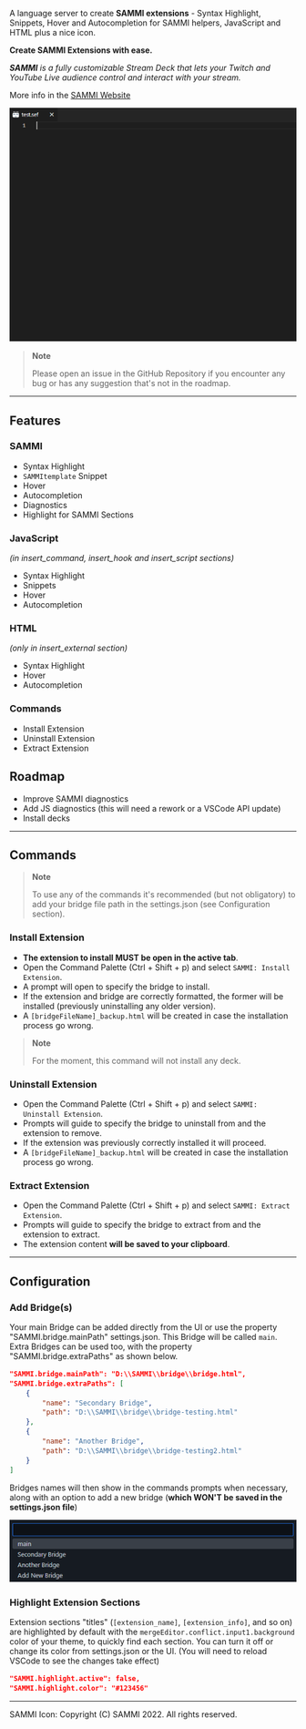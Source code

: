 A language server to create **SAMMI extensions** - Syntax Highlight, Snippets, Hover and Autocompletion for SAMMI helpers, JavaScript and HTML plus a nice icon.

**Create SAMMI Extensions with ease.**

_**SAMMI** is a fully customizable Stream Deck that lets your Twitch and YouTube Live audience control and interact with your stream._

More info in the [SAMMI Website](https://sammi.solutions/docs/)

![Example of usage](/images/showOff.gif)

> **Note**
>
> Please open an issue in the GitHub Repository if you encounter any bug or has any suggestion that's not in the roadmap.

---

## Features

### SAMMI

-   Syntax Highlight
-   `SAMMItemplate` Snippet
-   Hover
-   Autocompletion
-   Diagnostics
-   Highlight for SAMMI Sections

### JavaScript

_(in insert_command, insert_hook and insert_script sections)_

-   Syntax Highlight
-   Snippets
-   Hover
-   Autocompletion

### HTML

_(only in insert_external section)_

-   Syntax Highlight
-   Hover
-   Autocompletion

### Commands

-   Install Extension
-   Uninstall Extension
-   Extract Extension

## Roadmap

-   Improve SAMMI diagnostics
-   Add JS diagnostics (this will need a rework or a VSCode API update)
-   Install decks

---

## Commands

> **Note**
>
> To use any of the commands it's recommended (but not obligatory) to add your bridge file path in the settings.json (see Configuration section).

### Install Extension

-   **The extension to install MUST be open in the active tab**.
-   Open the Command Palette (Ctrl + Shift + p) and select `SAMMI: Install Extension`.
-   A prompt will open to specify the bridge to install.
-   If the extension and bridge are correctly formatted, the former will be installed (previously uninstalling any older version).
-   A `[bridgeFileName]_backup.html` will be created in case the installation process go wrong.

> **Note**
>
> For the moment, this command will not install any deck.

### Uninstall Extension

-   Open the Command Palette (Ctrl + Shift + p) and select `SAMMI: Uninstall Extension`.
-   Prompts will guide to specify the bridge to uninstall from and the extension to remove.
-   If the extension was previously correctly installed it will proceed.
-   A `[bridgeFileName]_backup.html` will be created in case the installation process go wrong.

### Extract Extension

-   Open the Command Palette (Ctrl + Shift + p) and select `SAMMI: Extract Extension`.
-   Prompts will guide to specify the bridge to extract from and the extension to extract.
-   The extension content **will be saved to your clipboard**.

---

## Configuration

### Add Bridge(s)

Your main Bridge can be added directly from the UI or use the property "SAMMI.bridge.mainPath" settings.json. This Bridge will be called `main`. Extra Bridges can be used too, with the property "SAMMI.bridge.extraPaths" as shown below.

```json
"SAMMI.bridge.mainPath": "D:\\SAMMI\\bridge\\bridge.html",
"SAMMI.bridge.extraPaths": [
	{
		"name": "Secondary Bridge",
		"path": "D:\\SAMMI\\bridge\\bridge-testing.html"
	},
	{
		"name": "Another Bridge",
		"path": "D:\\SAMMI\\bridge\\bridge-testing2.html"
	}
]
```

Bridges names will then show in the commands prompts when necessary, along with an option to add a new bridge (**which WON'T be saved in the settings.json file**)

![Select Bridge](/images/SelectBridge.png)

### Highlight Extension Sections

Extension sections "titles" (`[extension_name]`, `[extension_info]`, and so on) are highlighted by default with the `mergeEditor.conflict.input1.background` color of your theme, to quickly find each section. You can turn it off or change its color from settings.json or the UI. (You will need to reload VSCode to see the changes take effect)

```json
"SAMMI.highlight.active": false,
"SAMMI.highlight.color": "#123456"
```

---

SAMMI Icon: Copyright (C) SAMMI 2022. All rights reserved.
